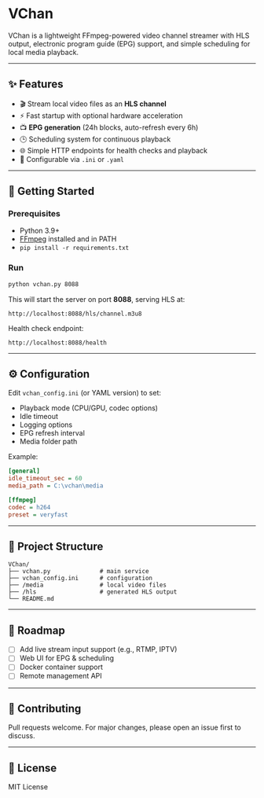 # VChan

VChan is a lightweight FFmpeg-powered video channel streamer with HLS output, electronic program guide (EPG) support, and simple scheduling for local media playback.

---

## ✨ Features
- 🎬 Stream local video files as an **HLS channel**
- ⚡ Fast startup with optional hardware acceleration
- 📺 **EPG generation** (24h blocks, auto-refresh every 6h)
- 🕒 Scheduling system for continuous playback
- 🌐 Simple HTTP endpoints for health checks and playback
- 📝 Configurable via `.ini` or `.yaml`

---

## 🚀 Getting Started

### Prerequisites
- Python 3.9+
- [FFmpeg](https://ffmpeg.org/download.html) installed and in PATH
- `pip install -r requirements.txt`

### Run
```bash
python vchan.py 8088
```

This will start the server on port **8088**, serving HLS at:
```
http://localhost:8088/hls/channel.m3u8
```

Health check endpoint:
```
http://localhost:8088/health
```

---

## ⚙️ Configuration
Edit `vchan_config.ini` (or YAML version) to set:
- Playback mode (CPU/GPU, codec options)
- Idle timeout
- Logging options
- EPG refresh interval
- Media folder path

Example:
```ini
[general]
idle_timeout_sec = 60
media_path = C:\vchan\media

[ffmpeg]
codec = h264
preset = veryfast
```

---

## 📂 Project Structure
```
VChan/
├── vchan.py              # main service
├── vchan_config.ini      # configuration
├── /media                # local video files
├── /hls                  # generated HLS output
└── README.md
```

---

## 🔮 Roadmap
- [ ] Add live stream input support (e.g., RTMP, IPTV)
- [ ] Web UI for EPG & scheduling
- [ ] Docker container support
- [ ] Remote management API

---

## 🤝 Contributing
Pull requests welcome. For major changes, please open an issue first to discuss.

---

## 📜 License
MIT License

